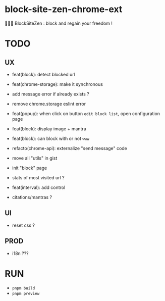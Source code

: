 # block-site-zen-chrome-ext

🧘🏻‍♂️ BlockSiteZen : block and regain your freedom !

# TODO

## UX

- feat(block): detect blocked url
- feat(chrome-storage): make it synchronous
- add message error if already exists ?
- remove chrome.storage eslint error
- feat(popup): when click on button `edit block list`, open configuration page
- feat(block): display image + mantra
- feat(block): can block with or not `www`

- refacto(chrome-api): externalize "send message" code
- move all "utils" in gist

- init "block" page
- stats of most visited url ?
- feat(interval): add control
- citations/mantras ?

## UI

- reset css ?

## PROD

- i18n ???

# RUN

- `pnpm build`
- `pnpm preview`

